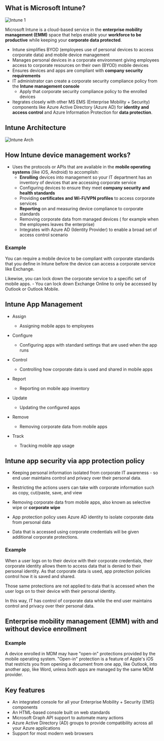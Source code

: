 ## What is Microsoft Intune?

![Intune 1](img/intune-2.png)

Microsoft Intune is a cloud-based service in the **enterprise mobility management (EMM)** space that helps enable your **workforce to be productive** while keeping your **corporate data protected**. 

- Intune simplifies BYOD (employees use of personal devices to access corporate data) and mobile device management
- Manages personal devices in a corporate environment giving employees access to corporate resources on their own (BYOD)  mobile devices
-  Ensures devices and apps are compliant with **company security requirements**
- IT administrator can create a corporate security compliance policy from the **Intune management console**
    - Apply that corporate security compliance policy to the enrolled devices
- Itegrates closely with other MS EMS (Enterprise Mobility + Security) components like Azure Active Directory  (Azure AD) for **identity and access control**  and Azure Information Protection for **data protection**.


## Intune Architecture

![Intune Arch](img/intunearchitecture_wh.svg)


## How Intune  device management works?

- Uses the protocols or APIs that are available in the **mobile operating systems** (like iOS, Android) to accomplish:
    - **Enrolling** devices into management so your IT department has an inventory of devices that are accessing corporate service
    - Configuring devices to ensure they meet **company security and health standards**
    - Providing **certificates and Wi-Fi/VPN profiles** to access corporate services
    - **Reporting** on and measuring device compliance to corporate standards
    - Removing corporate data from managed devices ( for example when the employees leaves the enterprise)
    - Integrates with Azure AD (Identity Provider) to enable a broad set of access control scenario


### Example
 You can require a mobile device to be compliant with corporate standards that you define in Intune before the device can access a corporate service like Exchange. 

 Likewise, you can lock down the corporate service to a specific set of mobile apps. 
    - You can lock down Exchange Online to only be accessed by Outlook or Outlook Mobile.


## Intune App Management

- Assign
    - Assigning mobile apps to employees

- Configure
    - Configuring apps with standard settings that are used when the app runs

- Control
    - Controlling how corporate data is used and shared in mobile apps

- Report 
    - Reporting on mobile app inventory
 
- Update
    - Updating the configured apps

- Remove
   - Removing corporate data from mobile apps

- Track
    - Tracking mobile app usage

## Intune app security via app protection policy 

- Keeping personal information isolated from corporate IT awareness - so end user maintains control and privacy over their personal data.


- Restricting the actions users can take with corporate information such as copy, cut/paste, save, and view
- Removing corporate data from mobile apps, also known as selective wipe or **corporate wipe**
- App protection policy uses Azure AD identity to isolate corporate data from personal data
- Data that is accessed using corporate credentials will be given additional corporate protections.

### Example
 When a user logs on to their device with their corporate credentials, their corporate identity allows them to access data that is denied to their personal identity. As that corporate data is used, app protection policies control how it is saved and shared.

 Those same protections are not applied to data that is accessed when the user logs on to their device with their personal identity.

  In this way, IT has control of corporate data while the end user maintains control and privacy over their personal data.


  ## Enterprise mobility management (EMM) with and without device enrollment

  ### Example
  A device enrolled in MDM may have "open-in" protections provided by the mobile operating system. "Open-in" protection is a feature of Apple's iOS that restricts you from opening a document from one app, like Outlook, into another app, like Word, unless both apps are managed by the same MDM provider. 


  ## Key features
- An integrated console for all your Enterprise Mobility + Security (EMS) components
- An HTML-based console built on web standards
- Microsoft Graph API support to automate many actions
- Azure Active Directory (AD) groups to provide compatibility across all your Azure applications
- Support for most modern web browsers


